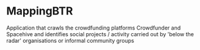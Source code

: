 # MappingBTR
Application that crawls the crowdfunding platforms Crowdfunder and Spacehive and identifies social projects / activity carried out by 'below the radar' organisations or informal community groups
